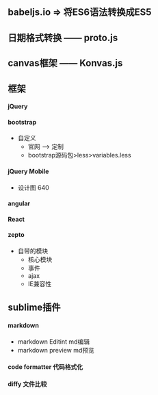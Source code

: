 ## babeljs.io => 将ES6语法转换成ES5
## 日期格式转换 —— proto.js
## canvas框架 —— Konvas.js
## 框架
#### jQuery
#### bootstrap
- 自定义
	+ 官网 ——> 定制
	+ bootstrap源码包>less>variables.less
#### jQuery Mobile
- 设计图 640
#### angular
#### React
#### zepto
- 自带的模块
	+ 核心模块
	+ 事件
	+ ajax
	+ IE兼容性
    
## sublime插件
#### markdown
- markdown Editint md编辑
- markdown preview  md预览

#### code formatter  代码格式化
#### diffy  文件比较